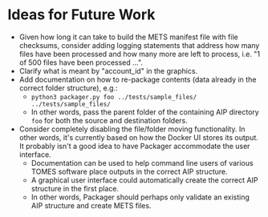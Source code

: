 # Ideas for Future Work

- Given how long it can take to build the METS manifest file with file checksums, consider adding logging statements that address how many files have been processed and how many more are left to process, i.e. "1 of 500 files have been processed ...".
- Clarify what is meant by "account_id" in the graphics.
- Add documentation on how to re-package contents (data already in the correct folder structure), e.g.:
	- `python3 packager.py foo ../tests/sample_files/ ../tests/sample_files/`
	- In other words, pass the parent folder of the containing AIP directory `foo` for both the source and destination folders.
- Consider completely disabling the file/folder moving functionality. In other words, it's currently based on how the Docker UI stores its output. It probably isn't a good idea to have Packager accommodate the user interface.
	- Documentation can be used to help command line users of various TOMES software place outputs in the correct AIP structure.
	- A graphical user interface could automatically create the correct AIP structure in the first place.
	- In other words, Packager should perhaps only validate an existing AIP structure and create METS files.